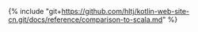 {% include "git+https://github.com/hltj/kotlin-web-site-cn.git/docs/reference/comparison-to-scala.md" %}
